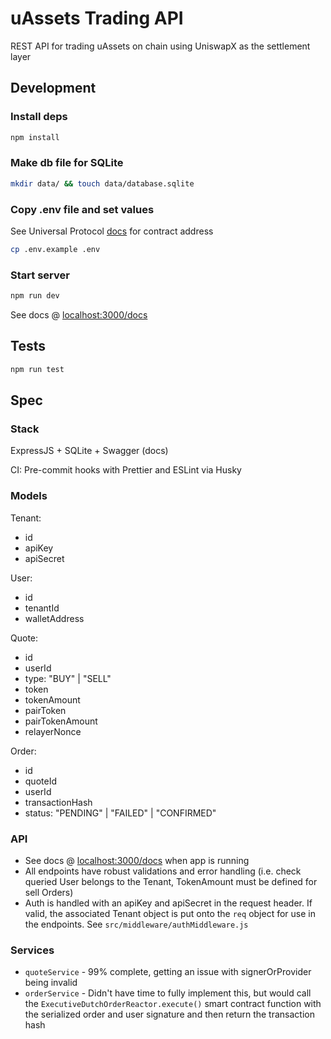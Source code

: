 # uAssets Trading API

REST API for trading uAssets on chain using UniswapX as the settlement layer

## Development

### Install deps

```bash
npm install
```

### Make db file for SQLite

```bash
mkdir data/ && touch data/database.sqlite
```

### Copy .env file and set values

See Universal Protocol [docs](https://docs.universalassets.xyz/universal-protocol/developers/contract-addresses) for contract address

```bash
cp .env.example .env
```

### Start server

```bash
npm run dev
```

See docs @ [localhost:3000/docs](http://localhost:3000/docs/)

## Tests

```bash
npm run test
```

## Spec

### Stack

ExpressJS + SQLite + Swagger (docs)

CI: Pre-commit hooks with Prettier and ESLint via Husky

### Models

Tenant:

- id
- apiKey
- apiSecret

User:

- id
- tenantId
- walletAddress

Quote:

- id
- userId
- type: "BUY" | "SELL"
- token
- tokenAmount
- pairToken
- pairTokenAmount
- relayerNonce

Order:

- id
- quoteId
- userId
- transactionHash
- status: "PENDING" | "FAILED" | "CONFIRMED"

### API

- See docs @ [localhost:3000/docs](http://localhost:3000/docs/) when app is running
- All endpoints have robust validations and error handling (i.e. check queried User belongs to the Tenant, TokenAmount must be defined for sell Orders)
- Auth is handled with an apiKey and apiSecret in the request header. If valid, the associated Tenant object is put onto the `req` object for use in the endpoints. See `src/middleware/authMiddleware.js`

### Services

- `quoteService` - 99% complete, getting an issue with signerOrProvider being invalid
- `orderService` - Didn't have time to fully implement this, but would call the `ExecutiveDutchOrderReactor.execute()` smart contract function with the serialized order and user signature and then return the transaction hash
